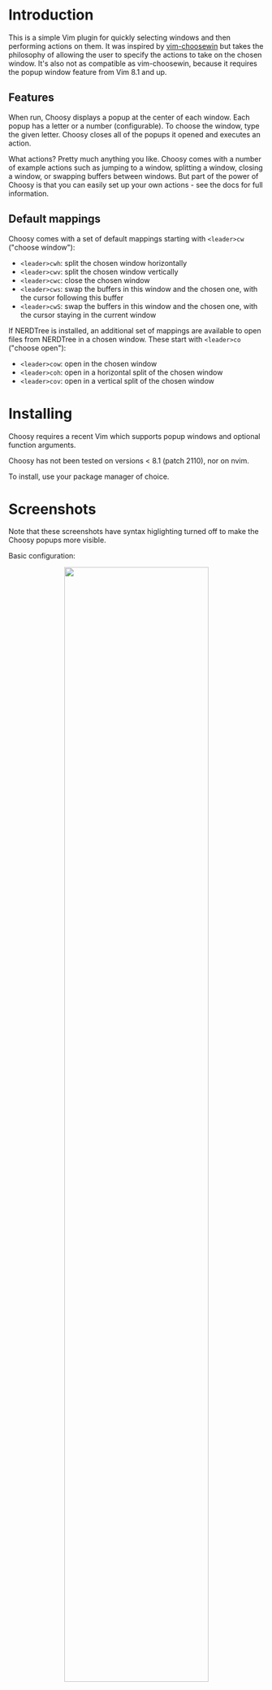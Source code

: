 # Introduction

This is a simple Vim plugin for quickly selecting windows and then performing
actions on them. It was inspired by
[vim-choosewin](https://github.com/t9md/vim-choosewin) but takes the philosophy
of allowing the user to specify the actions to take on the chosen window. It's
also not as compatible as vim-choosewin, because it requires the popup window
feature from Vim 8.1 and up.

## Features

When run, Choosy displays a popup at the center of each window. Each popup has
a letter or a number (configurable). To choose the window, type the given
letter. Choosy closes all of the popups it opened and executes an action.

What actions? Pretty much anything you like. Choosy comes with a number of
example actions such as jumping to a window, splitting
a window, closing a window, or swapping buffers between windows. But part of
the power of Choosy is that you can easily set up your own actions - see
the docs for full information.

## Default mappings

Choosy comes with a set of default mappings starting with `<leader>cw` ("choose
window"):

- `<leader>cwh`: split the chosen window horizontally
- `<leader>cwv`: split the chosen window vertically
- `<leader>cwc`: close the chosen window
- `<leader>cws`: swap the buffers in this window and the chosen one, with the
  cursor following this buffer
- `<leader>cwS`: swap the buffers in this window and the chosen one, with the
  cursor staying in the current window

If NERDTree is installed, an additional set of mappings are available to
open files from NERDTree in a chosen window. These start with `<leader>co` ("choose open"):

- `<leader>cow`: open in the chosen window
- `<leader>coh`: open in a horizontal split of the chosen window
- `<leader>cov`: open in a vertical split of the chosen window   

# Installing

Choosy requires a recent Vim which supports popup windows
and optional function arguments.

Choosy has not been tested on versions < 8.1 (patch 2110), nor on nvim.

To install, use your package manager of choice.

# Screenshots

Note that these screenshots have syntax higlighting turned off to make the
Choosy popups more visible.

Basic configuration:

<center>
  <img src="screenshots/choosy-basic.png" width="75%">
</center>

With `g:choosy_color_popups` and `g:choosy_key_winnr` set:

<center>
  <img src="screenshots/choosy-winnr-colors.png" width="75%">
</center>

